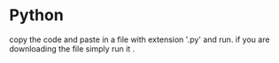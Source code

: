 # Python
copy the code and paste in a file with extension '.py' and run.
if you are downloading the file simply run it . 

